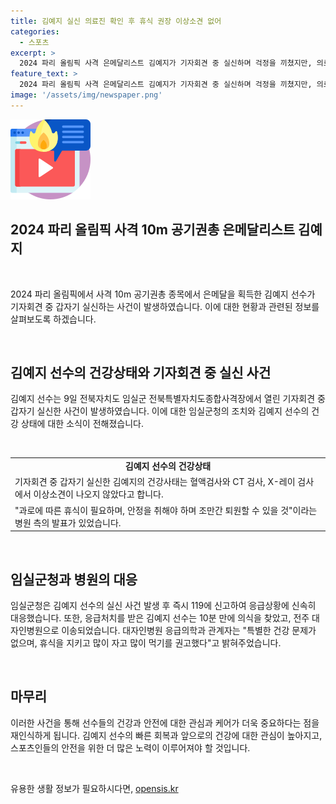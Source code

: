 ```yaml
---
title: 김예지 실신 의료진 확인 후 휴식 권장 이상소견 없어
categories:
  - 스포츠
excerpt: >
  2024 파리 올림픽 사격 은메달리스트 김예지가 기자회견 중 실신하며 걱정을 끼쳤지만, 의료진은 건강에 큰 문제가 없다고 밝혔다. 과로로 실신한 것으로 알려져 혈액·CT·X-레이 검사에서 이상 소견은 없었고, 퇴원 전 안정과 휴식을 취해야 한다. 임실군청 사격팀 감독은 김 선수가 많이 자고 많이 먹도록 의료진의 조언을 전하며, 귀국 후 가족과 휴식을 취하던 중 실신했다고 설명했다. 
feature_text: >
  2024 파리 올림픽 사격 은메달리스트 김예지가 기자회견 중 실신하며 걱정을 끼쳤지만, 의료진은 건강에 큰 문제가 없다고 밝혔다. 과로로 실신한 것으로 알려져 혈액·CT·X-레이 검사에서 이상 소견은 없었고, 퇴원 전 안정과 휴식을 취해야 한다. 임실군청 사격팀 감독은 김 선수가 많이 자고 많이 먹도록 의료진의 조언을 전하며, 귀국 후 가족과 휴식을 취하던 중 실신했다고 설명했다. 
image: '/assets/img/newspaper.png'
---
```


<p><img src="/assets/img/news.png" alt="rentncar 속보" /></p>

<h2>2024 파리 올림픽 사격 10m 공기권총 은메달리스트 김예지</h2>

<p data-ke-size="size16">&nbsp;</p>

<p>2024 파리 올림픽에서 사격 10m 공기권총 종목에서 은메달을 획득한 김예지 선수가 기자회견 중 갑자기 실신하는 사건이 발생하였습니다. 이에 대한 현황과 관련된 정보를 살펴보도록 하겠습니다.</p>

<p data-ke-size="size16">&nbsp;</p>

<h2 data-ke-size="size26">김예지 선수의 건강상태와 기자회견 중 실신 사건</h2>

<p>김예지 선수는 9일 전북자치도 임실군 전북특별자치도종합사격장에서 열린 기자회견 중 갑자기 실신한 사건이 발생하였습니다. 이에 대한 임실군청의 조치와 김예지 선수의 건강 상태에 대한 소식이 전해졌습니다.</p>

<p data-ke-size="size16">&nbsp;</p>

<table>
  <tr>
    <td style="text-align: center; height: 17px;"><b>김예지 선수의 건강상태</b></td>
  </tr>
  <tr>
    <td>기자회견 중 갑자기 실신한 김예지의 건강사태는 혈액검사와 CT 검사, X-레이 검사에서 이상소견이 나오지 않았다고 합니다.</td>
  </tr>
  <tr>
    <td>"과로에 따른 휴식이 필요하며, 안정을 취해야 하며 조만간 퇴원할 수 있을 것"이라는 병원 측의 발표가 있었습니다.</td>
  </tr>
</table>

<p data-ke-size="size16">&nbsp;</p>

<h2 data-ke-size="size26">임실군청과 병원의 대응</h2>

<p>임실군청은 김예지 선수의 실신 사건 발생 후 즉시 119에 신고하여 응급상황에 신속히 대응했습니다. 또한, 응급처치를 받은 김예지 선수는 10분 만에 의식을 찾았고, 전주 대자인병원으로 이송되었습니다. 대자인병원 응급의학과 관계자는 "특별한 건강 문제가 없으며, 휴식을 지키고 많이 자고 많이 먹기를 권고했다"고 밝혀주었습니다.</p>

<p data-ke-size="size16">&nbsp;</p>

<h2 data-ke-size="size26">마무리</h2>

<p>이러한 사건을 통해 선수들의 건강과 안전에 대한 관심과 케어가 더욱 중요하다는 점을 재인식하게 됩니다. 김예지 선수의 빠른 회복과 앞으로의 건강에 대한 관심이 높아지고, 스포츠인들의 안전을 위한 더 많은 노력이 이루어져야 할 것입니다.</p>

<p data-ke-size="size16">&nbsp;</p>
유용한 생활 정보가 필요하시다면, <a href="https://opensis.kr" rel="dofollow">opensis.kr</a>


